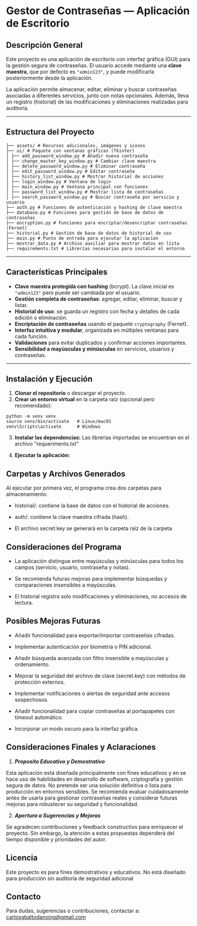 # Gestor de Contraseñas — Aplicación de Escritorio

## Descripción General

Este proyecto es una aplicación de escritorio con interfaz gráfica (GUI) para la gestión segura de contraseñas. El usuario accede mediante una **clave maestra**, que por defecto es `"admin123"`, y puede modificarla posteriormente desde la aplicación.

La aplicación permite almacenar, editar, eliminar y buscar contraseñas asociadas a diferentes servicios, junto con notas opcionales. Además, lleva un registro (historial) de las modificaciones y eliminaciones realizadas para auditoría.

---

## Estructura del Proyecto

```
├── assets/ # Recursos adicionales, imágenes y iconos
├── ui/ # Paquete con ventanas gráficas (Tkinter)
│ ├── add_password_window.py # Añadir nueva contraseña
│ ├── change_master_key_window.py # Cambiar clave maestra
│ ├── delete_password_window.py # Eliminar contraseña
│ ├── edit_password_window.py # Editar contraseña
│ ├── history_list_window.py # Mostrar historial de acciones
│ ├── login_window.py # Ventana de login
│ ├── main_window.py # Ventana principal con funciones
│ ├── password_list_window.py # Mostrar lista de contraseñas
│ ├── search_password_window.py # Buscar contraseña por servicio y usuario
├── auth.py # Funciones de autenticación y hashing de clave maestra
├── database.py # Funciones para gestión de base de datos de contraseñas
├── encryption.py # Funciones para encriptar/desencriptar contraseñas (Fernet)
├── historial.py # Gestión de base de datos de historial de uso
├── main.py # Punto de entrada para ejecutar la aplicación
├── mostrar_data.py # Archivo auxiliar para mostrar datos en lista
├── requirements.txt # Librerías necesarias para instalar el entorno
```

---

## Características Principales

- **Clave maestra protegida con hashing** (bcrypt). La clave inicial es `"admin123"` pero puede ser cambiada por el usuario.
- **Gestión completa de contraseñas**: agregar, editar, eliminar, buscar y listar.
- **Historial de uso**: se guarda un registro con fecha y detalles de cada edición o eliminación.
- **Encriptación de contraseñas** usando el paquete `cryptography` (Fernet).
- **Interfaz intuitiva y modular**, organizada en múltiples ventanas para cada función.
- **Validaciones** para evitar duplicados y confirmar acciones importantes.
- **Sensibilidad a mayúsculas y minúsculas** en servicios, usuarios y contraseñas.

---

## Instalación y Ejecución

1. **Clonar el repositorio** o descargar el proyecto.
2. **Crear un entorno virtual** en la carpeta raíz (opcional pero recomendado):

```
python -m venv venv
source venv/bin/activate   # Linux/macOS
venv\Scripts\activate      # Windows
```

3. **Instalar las dependencias:** Las librerías importadas se encuentran en el archivo "requeriments.txt"

4. **Ejecutar la aplicación:**

## Carpetas y Archivos Generados

Al ejecutar por primera vez, el programa crea dos carpetas para almacenamiento:

- historial/: contiene la base de datos con el historial de acciones.

- auth/: contiene la clave maestra cifrada (hash).

- El archivo secret.key se generará en la carpeta raíz de la carpeta

## Consideraciones del Programa

- La aplicación distingue entre mayúsculas y minúsculas para todos los campos (servicio, usuario, contraseña y notas).

- Se recomienda futuras mejoras para implementar búsquedas y comparaciones insensibles a mayúsculas.

- El historial registra solo modificaciones y eliminaciones, no accesos de lectura.

## Posibles Mejoras Futuras

- Añadir funcionalidad para exportar/importar contraseñas cifradas.

- Implementar autenticación por biometría o PIN adicional.

- Añadir búsqueda avanzada con filtro insensible a mayúsculas y ordenamiento.

- Mejorar la seguridad del archivo de clave (secret.key) con métodos de protección externos.

- Implementar notificaciones o alertas de seguridad ante accesos sospechosos.

- Añadir funcionalidad para copiar contraseñas al portapapeles con timeout automático.

- Incorporar un modo oscuro para la interfaz gráfica.

## Consideraciones Finales y Aclaraciones

1. ***Proposito Educativo y Demostrativo***

Esta aplicación está diseñada principalmente con fines educativos y en se hace uso de habilidades en desarrollo de software, criptografía y gestión segura de datos. No pretende ser una solución definitiva o lista para producción en entornos sensibles. Se recomienda evaluar cuidadosamente antes de usarla para gestionar contraseñas reales y considerar futuras mejoras para robustecer su seguridad y funcionalidad.

2. ***Apertura a Sugerencias y Mejoras***

Se agradecen contribuciones y feedback constructivo para enriquecer el proyecto. Sin embargo, la atención a estas propuestas dependerá del tiempo disponible y prioridades del autor.

## Licencia

Este proyecto es para fines demostrativos y educativos. No está diseñado para producción sin auditoría de seguridad adicional

## Contacto

Para dudas, sugerencias o contribuciones, contactar a:
carlosgbaltodanoing@gmail.com

